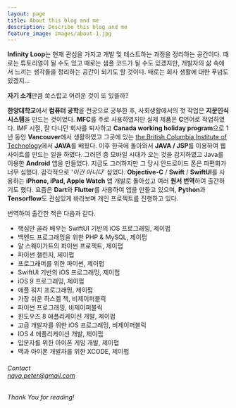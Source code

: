 ```yaml
---
layout: page
title: About this blog and me
description: Describe this blog and me
feature_image: images/about-1.jpg
---
```


**Infinity Loop**는 현재 관심을 가지고 개발 및 테스트하는 과정을 정리하는 공간이다. 때로는 튜토리얼이 될 수도 있고 때로는 샘플 코드가 될 수도 있겠지만, 개발자의 삶 속에서 느끼는 생각들을 정리하는 공간이 되기도 할 것이다. 때로는 회사 생활에 대한 푸념도 있겠지...

**자기 소개**만큼 쑥스럽고 어려운 것이 또 있을까?<br />

**한양대학교**에서 **컴퓨터 공학**을 전공으로 공부한 후, 사회생활에서의 첫 작업은 **지문인식시스템**을 만드는 것이었다. **MFC**를 주로 사용하였지만 실제 제품은 **C**언어로 작업하였다. IMF 시절, 잘 다니던 회사를 퇴사하고 **Canada working holiday program**으로 1년 동안 **Vancouver**에서 생활하였고 그곳에 있는 [the British Columbia Institute of Technology](https://www.bcit.ca, "British Columbia Institute of Technology")에서 **JAVA**를 배웠다. 이후 한국에 돌아와서 **JAVA / JSP**를 이용하여 웹 사이트를 만드는 일을 하였다. 그러던 중 모바일 시대가 오는 것을 감지하였고 Java를 이용한 **Android** 앱을 만들었다. 지금도 그러하지만 그 당시 안드로이드 폰은 파편화가 너무 심했다. 감각적으로 '*이건 아니다*' 싶었다. **Objective-C** / **Swift** / **SwiftUI**를 사용하는 **iPhone, iPad, Apple Watch** 앱 개발로 돌아섰고 여러 **원서 번역**하여 출간하기도 했다. 요즘은 **Dart**와 **Flutter**를 사용하여 앱을 만들고 있으며, **Python**과 **Tensorflow**도 관심있게 바라보며 개인 프로젝트를 진행하고 있다.   

번역하여 출간한 책은 다음과 같다.

* 핵심만 골라 배우는 SwiftUI 기반의 iOS 프로그래밍, 제이펍
* 백엔드 프로그래밍을 위한 PHP & MySQL, 제이펍
* 알 스웨이가트의 파이썬 프로젝트, 제이펍
* 파이썬 챌린지, 제이펍
* 프로그래머를 위한 파이썬, 제이펍
* SwiftUI 기반의 iOS 프로그래밍, 제이펍
* iOS 9 프로그래밍, 제이펍
* 애플 워치 프로그래밍, 제이펍
* 가장 쉬운 하스켈 책, 비제이퍼블릭
* 파이썬 프로그래밍, 비제이퍼블릭
* 윈도우즈 8 애플리케이션 개발, 제이펍
* 고급 개발자를 위한 iOS 프로그래밍, 비제이퍼블릭
* IOS 4 애플리케이션 개발, 제이펍
* 입문자를 위한 아이폰 게임 개발, 제이펍
* 맥과 아이폰 개발자를 위한 XCODE, 제이펍

###### Contact <br/> [naya.peter@gmail.com](mailto:naya.peter@gmail.com "mailto:naya.peter@gmail.com")
*Thank You for reading!*
